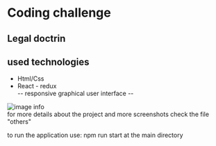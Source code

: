 # Coding challenge 
## Legal doctrin 

## used technologies
- Html/Css 
- React - redux <br/>
-- responsive graphical user interface  --

![image info](./others/capture-empty.jpg)  
for more details about the project and more screenshots check the file "others"<br />

to run the application use:
    npm run start
at the main directory 








